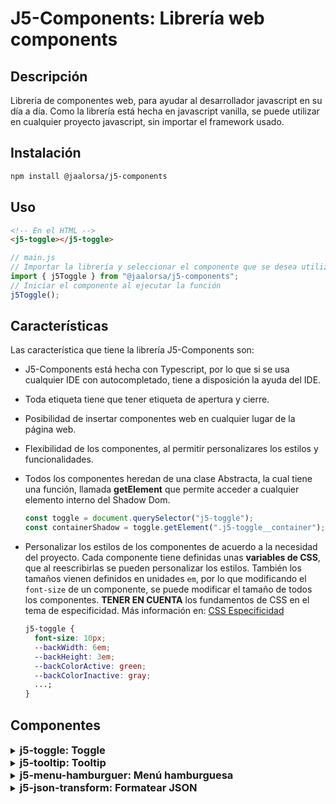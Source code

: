 # J5-Components: Librería web components

## Descripción

Libreria de componentes web, para ayudar al desarrollador javascript en su día a día. Como la librería está hecha en javascript vanilla, se puede utilizar en cualquier proyecto javascript, sin importar el framework usado.

## Instalación

```bash
npm install @jaalorsa/j5-components
```

## Uso

```html
<!-- En el HTML -->
<j5-toggle></j5-toggle>
```

```javascript
// main.js
// Importar la librería y seleccionar el componente que se desea utilizar
import { j5Toggle } from "@jaalorsa/j5-components";
// Iniciar el componente al ejecutar la función
j5Toggle();
```

## Características

Las característica que tiene la librería J5-Components son:

- J5-Components está hecha con Typescript, por lo que si se usa cualquier IDE con autocompletado, tiene a disposición la ayuda del IDE.
- Toda etiqueta tiene que tener etiqueta de apertura y cierre.
- Posibilidad de insertar componentes web en cualquier lugar de la página web.
- Flexibilidad de los componentes, al permitir personalizares los estilos y funcionalidades.
- Todos los componentes heredan de una clase Abstracta, la cual tiene una función, llamada **getElement** que permite acceder a cualquier elemento interno del Shadow Dom.

  ```javascript
  const toggle = document.querySelector("j5-toggle");
  const containerShadow = toggle.getElement(".j5-toggle__container");
  ```

- Personalizar los estilos de los componentes de acuerdo a la necesidad del proyecto. Cada componente tiene definidas unas **variables de CSS**, que al reescribirlas se pueden personalizar los estilos. También los tamaños vienen definidos en unidades `em`, por lo que modificando el `font-size` de un componente, se puede modificar el tamaño de todos los componentes. **TENER EN CUENTA** los fundamentos de CSS en el tema de especificidad. Más información en: [CSS Especificidad](https://developer.mozilla.org/es/docs/Web/CSS/Specificity)
  ```css
  j5-toggle {
    font-size: 10px;
    --backWidth: 6em;
    --backHeight: 3em;
    --backColorActive: green;
    --backColorInactive: gray;
    ...;
  }
  ```

## Componentes

<details class="detail">
<summary><h3 class="toggle-head" style="display:inline;"> j5-toggle: Toggle </h3> </summary>

#### Instrucciones

En el html se usa la etiqueta `j5-toggle`

```html
<j5-toggle></j5-toggle>
<j5-toggle checked="true"></j5-toggle>
<j5-toggle checked="true" label="Incorrecto/Correcto"></j5-toggle>
<j5-toggle label="Inactivo/Activo"></j5-toggle>
```

En el archivo de entrada Js se importa la librería y se ejecuta la función **j5Toggle**.

```javascript
// main.js
// Importar la librería y seleccionar j5Toggle
import { j5Toggle } from "@jaalorsa/j5-components";
// Iniciar el componente al ejecutar la función
j5Toggle();
```

O se puede inyectar todo desde javascript

```javascript
import { j5Toggle } from "@/main";
j5Toggle();
const body = document.body;
const _j5Toggle = document.createElement("j5-toggle");
body.appendChild(_j5Toggle);
_j5Toggle.setAttribute("label", "Inactivo/Activo");
_j5Toggle.setAttribute("checked", "true");
```

Es **importante** tener en cuenta que la asignación de atributos se tiene que hacer luego que se agrega el elemento al DOM.

#### Valores por defecto

Se encuentra en el selector CSS de etiqueta `j5-toggle`

```css
j5-toggle {
  font-size: 10px;
  --backWidth: 6em;
  --backHeight: 3em;
  --backColorActive: green;
  --backColorInactive: gray;
  --backColorSwitch: white;
  --swSize: calc(var(--backHeight) - 2px);
  --labelSize: 1.6em;
  --labelColor: darkgray;
  --labelFont: sans-serif;
  --borderRadius: 10em;
}
```

#### Nombre de las clases de los elementos internos

```javascript
Componente: `j5-toggle`,
Contenedor: `j5-toggle__container`,
Input tipo radio, toggle lógico: `j5-toggle__radio`,
Toggle visual: `j5-toggle__switch`,
Label: `j5-toggle__label`,
```

#### Atributos

- **checked [true, false]:** Atributo para indicar el estado del toggle.
  ```html
  <j5-toggle checked="true"></j5-toggle>
  <j5-toggle checked="false"></j5-toggle>
  ```
- **label [string]:** Atributo para indicar el texto del label. Este tiene una **característica especial**: si pasa un texto separado por un slash ("/"), el toggle mostrará el primer texto cuando sea falso y el segundo cuando sea verdadero; llegado el caso donde solo se pasa un string normal, se muestra dicho string.

  ```html
  <!-- Cuando sea falso, mostrará Inactivo -->
  <!-- Cuando sea Verdadero, mostrará Activo -->
  <j5-toggle label="Inactivo/Activo"></j5-toggle>
  <j5-toggle label="Viajar"></j5-toggle>
  ****
  ```

#### Eventos

- **change:** Evento que envía el estado del toggle. La información del estado se envía dentro un objeto llamado `detail`, dentro se envía el valor `isChecked` con su respectivo estado.
  ```javascript
  const toggle = document.querySelector(".my-toggle");
  toggle.addEventListener("change", (e) => {
    console.log(e.detail); //{isChecked: true} || {ischecked: false}
  });
  ```

</details>
<details class="detail">
<summary><h3 class="toggle-head" style="display:inline;"> j5-tooltip: Tooltip </h3> </summary>

#### Instrucciones

En el html se usa la etiqueta `j5-tooltip`

```html
<j5-tooltip class="tres" text="Probando un texto mediano para el tooltip." startposition="horizontal">
  <a href="#">Hello a element with display inline</a>
</j5-tooltip>
<j5-tooltip
  class="cuatro"
  text="Hello World this is a tooltip for example. I am a tooltip and I want to be a tooltip."
>
  <p>Hello everybody!</p>
</j5-tooltip>
```

En el archivo de entrada Js se importa la librería y se ejecuta la función **j5Tooltip**.

```javascript
// main.js
// Importar la librería y seleccionar j5Tooltip
import { j5Tooltip } from "@jaalorsa/j5-components";
// Iniciar el componente al ejecutar la función
j5Tooltip();
```

O se puede inyectar todo desde javascript

```javascript
import { j5Tooltip } from "@jaalorsa/j5-components";
j5Tooltip();
const tooltip = document.createElement("j5-tooltip");
tooltip.innerHTML = `<p>Tooltip ${i}</p>`;
tooltip.setAttribute("text", `Este es el tooltip desde Javascript.`);
tooltip.setAttribute("startposition", "horizontal");
document.querySelector(".container").appendChild(tooltip);
```

#### Valores por defecto

Se encuentra en el selector CSS de etiqueta `j5-tooltip`

```css
j5-tooltip {
  width: fit-content;
  height: fit-content;
  display: block;
  box-sizing: border-box;
  cursor: pointer;
  --border-width: 10px;
  --background-color: #2d302d;
  --border-transparent: transparent;
  --top: 0;
  --left: 0;
  --bottom: initial;
  --right: initial;
  --right-before: initial;
  --left-before: 20px;
  --bottom-before: 100%;
  --top-before: initial;
  --max-width: auto;
  --min-width: auto;
  --width: auto;
  --height: auto;
  --padding: 8px;
  --fontFamily: initial;
  --fontSize: 0.875em;
  --fontColor: #fff;
  --text-align: start;
}
```

#### Nombre de las clases de los elementos internos

```javascript
Component: `j5-tooltip`,
Contenedor: `j5-tooltip__container`,
Tooltip: `j5-tooltip__tooltip`,
Tooltip posición norte: `j5-tooltip__tooltip--norte`,
Tooltip posición sur: `j5-tooltip__tooltip--sur`,
Tooltip posición este: `j5-tooltip__tooltip--este`,
Tooltip posición oeste: `j5-tooltip__tooltip--oeste`,
Transición tooltip: `j5-tooltip__tooltip--in-out`,
```

#### Atributos

- **text [string]:** Atributo para indicar el texto del que muestra el tooltip.

  ```html
  <j5-tooltip
    class="cuatro"
    text="Hello World this is a tooltip for example. I am a tooltip and I want to be a tooltip."
  >
    <p>Hello everybody!</p>
  </j5-tooltip>
  ```

- **startposition [horizontal, vertical(default)]:** Attributo opcional para indicar sí el tooltip aparece abajo/arriba o derecha/izquierda.
  ```html
  <j5-tooltip class="tres" text="Probando un texto mediano para el tooltip." startposition="vertical">
    <a href="#">Hello a element with display inline</a>
  </j5-tooltip>
  <j5-tooltip class="tres" text="Probando un texto mediano para el tooltip." startposition="horizontal">
    <a href="#">Hello a element with display inline</a>
  </j5-tooltip>
  ```

</details>
<details class="detail">
<summary><h3 class="toggle-head" style="display:inline;"> j5-menu-hamburguer: Menú hamburguesa </h3> </summary>

#### Instrucciones

En el html se usa la etiqueta `j5-menu-hamburguer`

```html
<j5-menu-hamburguer>
  <h1>Esto es una prueba</h1>
</j5-menu-hamburguer>
```

En el archivo de entrada Js se importa la librería y se ejecuta la función **j5MenuHamburguer**.

```javascript
// main.js
// Importar la librería y seleccionar j5MenuHamburguer
import { j5MenuHamburguer } from "@jaalorsa/j5-components";
// Iniciar el componente al ejecutar la función
j5MenuHamburguer();
```

#### Valores por defecto

Se encuentra en el selector CSS de etiqueta `j5-menu-hamburguer`

```css
j5-menu-hamburguer {
  display: block;
  font-size: 10px;
  --color: #215376;
  --colorActive: #215376;
  --menuPositionTop: 0;
  --menuPositionRight: ${this._getRight()};
  --menuPositionLeft: ${this._getLeft()};
  --menuBackground: #fff;
  --menuWidth: 100vw;
  --menuHeight: 100vh;
  --menuZIndex: 1000;
}
```

Para controlar el **tamaño** del menu (ícono) se hace a través del atributo `font-size` de css.

#### Nombre de las clases de los elementos internos

```javascript
Componente: `j5-menu-hamburguer`,
Contenedor: `j5-menu-hamburguer__container`,
menu: `j5-menu-hamburguer__menu`,
linea: `j5-menu-hamburguer__line`,
inea Uno: `j5-menu-hamburguer__line--uno`,
linea Dos: `j5-menu-hamburguer__line--dos`,
linea Tres: `j5-menu-hamburguer__line--tres`,
Contenedor del slot: `j5-menu-hamburguer__containerChild`
```

#### Atributos

- **in-out [string]:** Atributo para indicar la animación, estilo transición. Funciona igual que la propiedad `transition` de css. El valor por default es `opacity 600ms`

  ```html
  <j5-menu-hamburguer>
    <h1>Default es opacity 600ms</h1>
  </j5-menu-hamburguer>
  <j5-menu-hamburguer in-out="2s">
    <h1>transition: opacity 2000ms</h1>
  </j5-menu-hamburguer>
  <j5-menu-hamburguer in-out="left">
    <h1>transition: left 600ms</h1>
  </j5-menu-hamburguer>
  <j5-menu-hamburguer in-out="right 1s ease-out">
    <h1>transition: rigth 1000ms ease-out</h1>
  </j5-menu-hamburguer>
  ```

#### Eventos

- **isOpen:** Evento que envía el estado del menú, abierto o cerrado. La información del estado se envía dentro un objeto llamado `detail`, dentro se envía el valor `isOpen` con su respectivo estado.
  ```javascript
  const menu = document.querySelector("j5-menu-hamburguer");
  menu.addEventListener("isOpen", (e) => {
    console.log(e.detail); //{isOpen: true} || {isOpen: false}
  });
  ```

</details>

<details class="detail">
<summary><h3 class="json-head" style="display:inline;"> j5-json-transform: Formatear JSON </h3> </summary>

#### Instrucciones

En el html se usa la etiqueta `j5-json-transform`. Este es un componente que no usa el Shadow DOM, por lo tanto, se puede asignar estilos desde el proyecto padre. Para eso, hay que tener claro el [concepto de específicidad](https://youtu.be/c3-fse8KPVo), ya que los estilos del web component se montan luego de cargar el DOM.

```html
<j5-json-transform></j5-json-transform>
```

En el archivo de entrada Js se importa la librería y se ejecuta la función **j5JsonTransform**.

```javascript
// main.js
// Importar la librería y seleccionar j5JsonTransform
import { j5JsonTransform } from "@jaalorsa/j5-components";
// Iniciar el componente al ejecutar la función
j5JsonTransform();
```

#### Valores por defecto

Se encuentra en el selector CSS de etiqueta `j5-json-transform`

```css
j5-json-transform {
  display: block;
  position: relative;
  width: 500px;
  height: 500px;
  --color_primary: #438c40;
  --color_font: #112e09;
  --color_font_light: #f9f9f9;
  --color_popup: var(--color_font);
  --color_popup_font: var(--color_font_light);
  --font-size: 1em;
  --font-family: "Roboto", sans-serif;
  --line-height: 1.5;
  --color_error: #bb0000;
}
```

#### Nombre de las clases de los elementos internos

```javascript
  "root": "j5-json-transform",
  "container": "j5-json-transform__container",
  "textArea": "j5-json-transform__textArea",
  "textAreaError": "j5-json-transform__textArea--error",
  "btnContainer": "j5-json-transform__btnContainer",
  "btn": "j5-json-transform__btn",
  "btnCopy": "j5-json-transform__btn--copy",
  "btnClear": "j5-json-transform__btn--clear",
  "btnFormat": "j5-json-transform__btn--format",
  "popup": "j5-json-transform__popup",
  "textAreaContainer": "j5-json-transform__textAreaContainer",
  "errorInput": "j5-json-transform__error"
</details>
```
